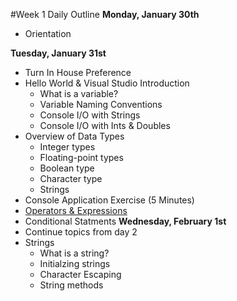 #Week 1 Daily Outline
**Monday, January 30th**
- Orientation

**Tuesday, January 31st**
- Turn In House Preference
- Hello World & Visual Studio Introduction
  - What is a variable?
  - Variable Naming Conventions
  - Console I/O with Strings
  - Console I/O with Ints & Doubles
- Overview of Data Types
  - Integer types
  - Floating-point types
  - Boolean type
  - Character type
  - Strings
- Console Application Exercise (5 Minutes)
- [Operators & Expressions](https://docs.google.com/presentation/d/1BEdLuG3_ucGoOnatinjJfwA6U18IxHjCrLGvnfWYi7s/edit?usp=sharing)
- Conditional Statments 
**Wednesday, February 1st**
- Continue topics from day 2 
- Strings
  - What is a string?
  - Initialzing strings
  - Character Escaping 
  - String methods


